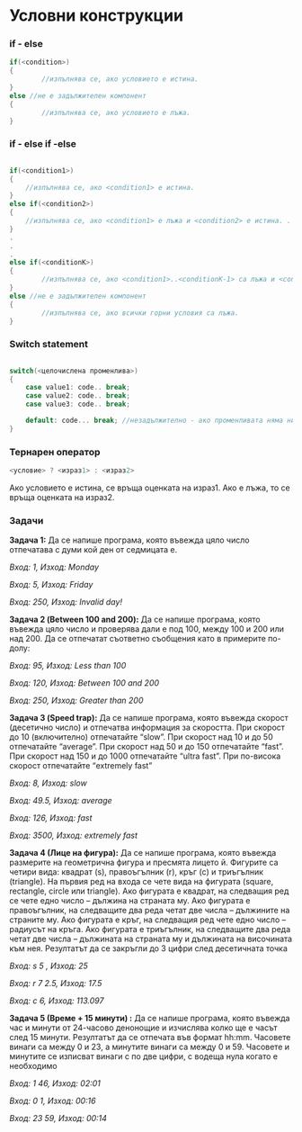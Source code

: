 


<h1>Условни конструкции</h1>

<h3 id="">if - else</h3>

```c++
if(<condition>)
{
		//изпълнява се, ако условието е истина. 
}
else //не е задължителен компонент
{
		//изпълнява се, ако условието е лъжа. 
}
```
<h3 id="">if - else if -else</h3>

```c++

if(<condition1>)
{
	//изпълнява се, ако <condition1> е истина. 
}
else if(<condition2>)
{
	//изпълнява се, ако <condition1> е лъжа и <condition2> е истина. . 
}
.
.
.
else if(<conditionK>)
{
		//изпълнява се, ако <condition1>..<conditionK-1> са лъжа и <conditionК> е истина. . 
}
else //не е задължителен компонент
{
		//изпълнява се, ако всички горни условия са лъжа. 
}
```

<h3 id="">Switch statement</h3>

```c++

switch(<целочислена променлива>)
{
	case value1: code.. break;
	case value2: code.. break;
	case value3: code.. break;

	default: code... break; //незадължително - ако променливата няма никоя от изредените стойности.
}
```

<h3 id="">Тернарен оператор</h3>

```c++
<условие> ? <израз1> : <израз2>
```
Ако условието е истина, се връща оценката на израз1.
Ако е лъжа, то се връща оценката на израз2.

<h3>Задачи</h3>

**Задача 1:** Да се напише програма, която въвежда цяло число отпечатава с думи кой ден от седмицата е.

*Вход: 1, Изход: Monday*

*Вход: 5, Изход: Friday*

*Вход: 250, Изход: Invalid day!*

**Задача 2 (Between 100 and 200):** Да се напише програма, която въвежда цяло число и проверява дали е под 100, между
100 и 200 или над 200. Да се отпечатат съответно съобщения като в примерите по-долу:

*Вход: 95, Изход: Less than 100*

*Вход: 120, Изход: Between 100 and 200*

*Вход: 250, Изход: Greater than 200*

**Задача 3 (Speed trap):** Да се напише програма, която въвежда скорост (десетично число) и отпечатва
информация за скоростта. При скорост до 10 (включително) отпечатайте “slow”. При
скорост над 10 и до 50 отпечатайте “average”. При скорост над 50 и до 150 отпечатайте
“fast”. При скорост над 150 и до 1000 отпечатайте “ultra fast”. При по-висока скорост
отпечатайте “extremely fast”

*Вход: 8, Изход: slow*

*Вход: 49.5, Изход: average*

*Вход: 126, Изход: fast*

*Вход: 3500, Изход: extremely fast*

**Задача 4 (Лице на фигура):**  Да се напише програма, която въвежда размерите на геометрична фигура и пресмята
лицето й. Фигурите са четири вида: квадрат (s), правоъгълник (r), кръг (c) и триъгълник
(triangle). На първия ред на входа се чете вида на фигурата (square, rectangle, circle или
triangle). Ако фигурата е квадрат, на следващия ред се чете едно число – дължина на
страната му. Ако фигурата е правоъгълник, на следващите два реда четат две числа –
дължините на страните му. Ако фигурата е кръг, на следващия ред чете едно число –
радиусът на кръга. Ако фигурата е триъгълник, на следващите два реда четат две числа
– дължината на страната му и дължината на височината към нея. Резултатът да се
закръгли до 3 цифри след десетичната точка

*Вход: s 5 , Изход: 25*

*Вход: r 7 2.5, Изход: 17.5*

*Вход: c 6, Изход: 113.097*

**Задача 5 (Време + 15 минути) :** 
Да се напише програма, която въвежда час и минути от 24-часово денонощие и изчислява
колко ще е часът след 15 минути. Резултатът да се отпечата във формат hh:mm.
Часовете винаги са между 0 и 23, а минутите винаги са между 0 и 59.
Часовете и минутите се изписват винаги с по две цифри, с водеща
нула когато е необходимо

*Вход: 1 46, Изход: 02:01*

*Вход: 0 1, Изход: 00:16*

*Вход: 23 59, Изход: 00:14*

